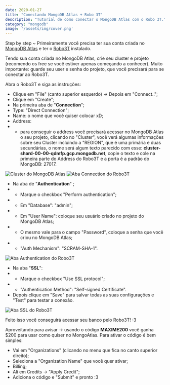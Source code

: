 ```yaml
---
date: 2020-01-27
title: "Conectando MongoDB Atlas + Robo 3T"
description: "Tutorial de como conectar o MongoDB Atlas com o Robo 3T."
category: "mongodb"
image: '/assets/img/cover.png'
---
```


Step by step ~ Primeiramente você precisa ter sua conta criada no <a href="https://www.mongodb.com/cloud/atlas" target="_blank" rel="nofollow, noreferrer,noopener,external">MongoDB Atlas</a> e ter o <a href="https://robomongo.org/download" target="_blank" rel="nofollow, noreferrer,noopener,external">Robo3T</a> instalado.

Tendo sua conta criada no MongoDB Atlas, crie seu cluster e projeto (recomendo os free se você estiver apenas começando a conhecer). Muito importante: guarde seu user e senha do projeto, que você precisará para se conectar ao Robo3T. 

Abra o Robo3T e siga as instruções:

- Clique em "File" (canto superior esquerdo) -> Depois em "Connect..";
- Clique em "Create";
- Na primeira aba de "**Connection**";
- Type: "Direct Connection";
- Name: o nome que você quiser colocar xD;
- Address: 
- - para conseguir o address você precisará acessar no MongoDB Atlas o seu projeto, clicando no "Cluster", você verá algumas informações sobre seu Cluster incluindo a "REGION", que é uma primária e duas secundárias, o nome será algum texto parecido com esse: **cluster-shard-00-00-qdmfp.gcp.mongodb.net**, copie o texto e cole na primeira parte do Address do Robo3T e a porta é a padrão do MongoDB: 27017.

![Cluster do MongoDB Atlas](/assets/img/mongodb.png)
![Aba Connection do Robo3T](/assets/img/robo3t_1.png)

- Na aba de "**Authentication**" ;
- - Marque o checkbox "Perform authentication";
- - Em "Database": "admin";
- - Em "User Name": coloque seu usuário criado no projeto do MongoDB Atlas;
- - O mesmo vale para o campo "Password", coloque a senha que você criou no MongoDB Atlas;
- - "Auth Mechanism": "SCRAM-SHA-1".

![Aba Authentication do Robo3T](/assets/img/robo3t_2.png)

- Na aba "**SSL**":
- - Marque o checkbox "Use SSL protocol";
- - "Authentication Method": "Self-signed Certificate".
- Depois clique em "Save" para salvar todas as suas configurações e "Test" para testar a conexão.

![Aba SSL do Robo3T](/assets/img/robo3t_3.png)

Feito isso você conseguirá acessar seu banco pelo Robo3T! :3

Aproveitando para avisar -> usando o código **MAXIME200** você ganha $200 para usar como quiser no MongoAtlas.
Para ativar o código é bem simples:
- Vai em "Organizations" (clicando no menu que fica no canto superior direito);
- Seleciona a "Organization Name" que você quer ativar;
- Billing;
- Ali em Credits -> "Apply Credit";
- Adiciona o código e "Submit" e pronto :3

